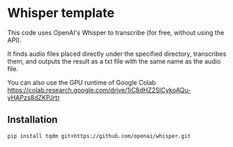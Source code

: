 # Whisper template
This code uses OpenAI's Whisper to transcribe (for free, without using the API).

It finds audio files placed directly under the specified directory, transcribes them, and outputs the result as a txt file with the same name as the audio file.

You can also use the GPU runtime of Google Colab
https://colab.research.google.com/drive/1iC8dHZ2SlCykoAQu-yHAPzs8dZKPJrtr

## Installation
```
pip install tqdm git+https://github.com/openai/whisper.git
```
